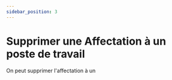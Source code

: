 ```yaml
---
sidebar_position: 3
---
```


# Supprimer une Affectation à un poste de travail

On peut supprimer l'affectation à un 